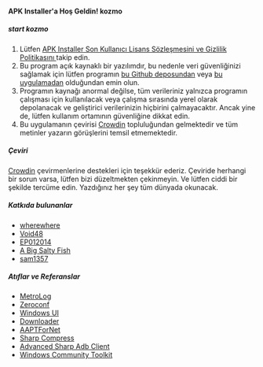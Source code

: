#### APK Installer'a Hoş Geldin! kozmo

##### start kozmo
1. Lütfen [ APK Installer Son Kullanıcı Lisans Sözleşmesini ve Gizlilik Politikasını ](https://github.com/Paving-Base/APK-Installer/blob/main/Privacy.md) takip edin.
2. Bu program açık kaynaklı bir yazılımdır, bu nedenle veri güvenliğinizi sağlamak için lütfen programın [bu Github deposundan](https://github.com/Paving-Base/APK-Installer) veya [bu uygulamadan](https://www.microsoft.com/store/apps/9P2JFQ43FPPG) olduğundan emin olun.
3. Programın kaynağı anormal değilse, tüm verileriniz yalnızca programın çalışması için kullanılacak veya çalışma sırasında yerel olarak depolanacak ve geliştirici verilerinizin hiçbirini çalmayacaktır. Ancak yine de, lütfen kullanım ortamının güvenliğine dikkat edin.
4. Bu uygulamanın çevirisi [Crowdin](https://crowdin.com/project/APKInstaller "Crowdin") topluluğundan gelmektedir ve tüm metinler yazarın görüşlerini temsil etmemektedir.

##### Çeviri
[Crowdin](https://crowdin.com/project/APKInstaller "Crowdin") çevirmenlerine destekleri için teşekkür ederiz. Çeviride herhangi bir sorun varsa, lütfen bizi düzeltmekten çekinmeyin. Ve lütfen ciddi bir şekilde tercüme edin. Yazdığınız her şey tüm dünyada okunacak.

##### Katkıda bulunanlar
- [wherewhere](https://github.com/wherewhere)
- [Void48](https://github.com/Void48)
- [EP012014](https://github.com/EP012014)
- [A Big Salty Fish](https://github.com/bigsaltyfishes)
- [sam1357](https://github.com/sam1357)

##### Atıflar ve Referanslar
- [MetroLog](https://github.com/roubachof/MetroLog "MetroLog")
- [Zeroconf](https://github.com/novotnyllc/Zeroconf "Zeroconf")
- [Windows UI](https://github.com/microsoft/microsoft-ui-xaml "Windows UI")
- [Downloader](https://github.com/bezzad/Downloader "Downloader")
- [AAPTForNet](https://github.com/canheo136/QuickLook.Plugin.ApkViewer "AAPTForNet")
- [Sharp Compress](https://github.com/adamhathcock/sharpcompress "Sharp Compress")
- [Advanced Sharp Adb Client](https://github.com/yungd1plomat/AdvancedSharpAdbClient "Advanced Sharp Adb Client")
- [Windows Community Toolkit](https://github.com/CommunityToolkit/WindowsCommunityToolkit "Windows Community Toolkit")